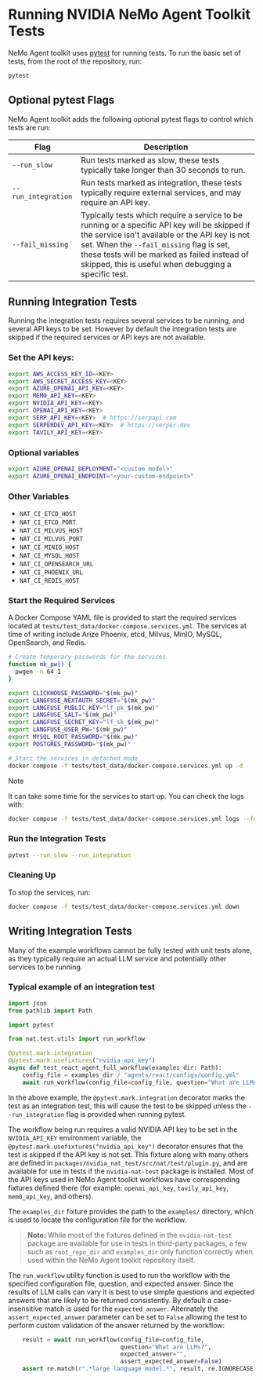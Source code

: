 <!--
    SPDX-FileCopyrightText: Copyright (c) 2025, NVIDIA CORPORATION & AFFILIATES. All rights reserved.
    SPDX-License-Identifier: Apache-2.0

    Licensed under the Apache License, Version 2.0 (the "License");
    you may not use this file except in compliance with the License.
    You may obtain a copy of the License at

    http://www.apache.org/licenses/LICENSE-2.0

    Unless required by applicable law or agreed to in writing, software
    distributed under the License is distributed on an "AS IS" BASIS,
    WITHOUT WARRANTIES OR CONDITIONS OF ANY KIND, either express or implied.
    See the License for the specific language governing permissions and
    limitations under the License.
-->

# Running NVIDIA NeMo Agent Toolkit Tests

NeMo Agent toolkit uses [pytest](https://docs.pytest.org/en/stable) for running tests. To run the basic set of tests, from the root of the repository, run:
```bash
pytest
```

## Optional pytest Flags
NeMo Agent toolkit adds the following optional pytest flags to control which tests are run:

| Flag | Description |
|------|-------------|
| `--run_slow` | Run tests marked as slow, these tests typically take longer than 30 seconds to run. |
| `--run_integration` | Run tests marked as integration, these tests typically require external services, and may require an API key. |
| `--fail_missing` | Typically tests which require a service to be running or a specific API key will be skipped if the service isn't available or the API key is not set. When the `--fail_missing` flag is set, these tests will be marked as failed instead of skipped, this is useful when debugging a specific test. |


## Running Integration Tests

Running the integration tests requires several services to be running, and several API keys to be set. However by default the integration tests are skipped if the required services or API keys are not available.

### Set the API keys:
```bash
export AWS_ACCESS_KEY_ID=<KEY>
export AWS_SECRET_ACCESS_KEY=<KEY>
export AZURE_OPENAI_API_KEY=<KEY>
export MEM0_API_KEY=<KEY>
export NVIDIA_API_KEY=<KEY>
export OPENAI_API_KEY=<KEY>
export SERP_API_KEY=<KEY>  # https://serpapi.com
export SERPERDEV_API_KEY=<KEY>  # https://serper.dev
export TAVILY_API_KEY=<KEY>
```

### Optional variables
```bash
export AZURE_OPENAI_DEPLOYMENT="<custom model>"
export AZURE_OPENAI_ENDPOINT="<your-custom-endpoint>"
```

### Other Variables
- `NAT_CI_ETCD_HOST`
- `NAT_CI_ETCD_PORT`
- `NAT_CI_MILVUS_HOST`
- `NAT_CI_MILVUS_PORT`
- `NAT_CI_MINIO_HOST`
- `NAT_CI_MYSQL_HOST`
- `NAT_CI_OPENSEARCH_URL`
- `NAT_CI_PHOENIX_URL`
- `NAT_CI_REDIS_HOST`


### Start the Required Services

A Docker Compose YAML file is provided to start the required services located at `tests/test_data/docker-compose.services.yml`. The services at time of writing include Arize Phoenix, etcd, Milvus, MinIO, MySQL, OpenSearch, and Redis.

```bash
# Create temporary passwords for the services
function mk_pw() {
  pwgen -n 64 1
}

export CLICKHOUSE_PASSWORD="$(mk_pw)"
export LANGFUSE_NEXTAUTH_SECRET="$(mk_pw)"
export LANGFUSE_PUBLIC_KEY="lf_pk_$(mk_pw)"
export LANGFUSE_SALT="$(mk_pw)"
export LANGFUSE_SECRET_KEY="lf_sk_$(mk_pw)"
export LANGFUSE_USER_PW="$(mk_pw)"
export MYSQL_ROOT_PASSWORD="$(mk_pw)"
export POSTGRES_PASSWORD="$(mk_pw)"

# Start the services in detached mode
docker compose -f tests/test_data/docker-compose.services.yml up -d
```

> [!NOTE]
> It can take some time for the services to start up. You can check the logs with:
> ```bash
> docker compose -f tests/test_data/docker-compose.services.yml logs --follow
> ```

### Run the Integration Tests
```bash
pytest --run_slow --run_integration
```

### Cleaning Up
To stop the services, run:
```bash
docker compose -f tests/test_data/docker-compose.services.yml down
```

## Writing Integration Tests
Many of the example workflows cannot be fully tested with unit tests alone, as they typically require an actual LLM service and potentially other services to be running.

### Typical example of an integration test
```python
import json
from pathlib import Path

import pytest

from nat.test.utils import run_workflow

@pytest.mark.integration
@pytest.mark.usefixtures("nvidia_api_key")
async def test_react_agent_full_workflow(examples_dir: Path):
    config_file = examples_dir / "agents/react/configs/config.yml"
    await run_workflow(config_file=config_file, question="What are LLMs?", expected_answer="Large Language Model")
```

In the above example, the `@pytest.mark.integration` decorator marks the test as an integration test, this will cause the test to be skipped unless the `--run_integration` flag is provided when running pytest.

The workflow being run requires a valid NVIDIA API key to be set in the `NVIDIA_API_KEY` environment variable, the `@pytest.mark.usefixtures("nvidia_api_key")` decorator ensures that the test is skipped if the API key is not set. This fixture along with many others are defined in `packages/nvidia_nat_test/src/nat/test/plugin.py`, and are available for use in tests if the `nvidia-nat-test` package is installed. Most of the API keys used in NeMo Agent toolkit workflows have corresponding fixtures defined there (for example: `openai_api_key`, `tavily_api_key`, `mem0_api_key`, and others).

The `examples_dir` fixture provides the path to the `examples/` directory, which is used to locate the configuration file for the workflow.

> **Note:** While most of the fixtures defined in the `nvidia-nat-test` package are available for use in tests in third-party packages, a few such as `root_repo_dir` and `examples_dir` only function correctly when used within the NeMo Agent toolkit repository itself.

The `run_workflow` utility function is used to run the workflow with the specified configuration file, question, and expected answer. Since the results of LLM calls can vary it is best to use simple questions and expected answers that are likely to be returned consistently. By default a case-insensitive match is used for the `expected_answer`. Alternately the `assert_expected_answer` parameter can be set to `False` allowing the test to perform custom validation of the answer returned by the workflow:
```python
    result = await run_workflow(config_file=config_file,
                                question="What are LLMs?",
                                expected_answer="",
                                assert_expected_answer=False)
    assert re.match(r".*large language model.*", result, re.IGNORECASE) is not None
```
